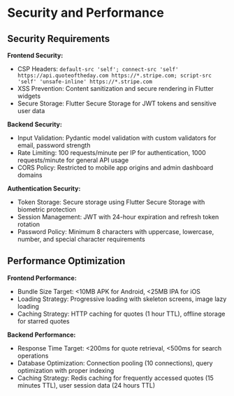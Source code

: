 # Security and Performance

## Security Requirements

**Frontend Security:**
- CSP Headers: `default-src 'self'; connect-src 'self' https://api.quoteoftheday.com https://*.stripe.com; script-src 'self' 'unsafe-inline' https://*.stripe.com`
- XSS Prevention: Content sanitization and secure rendering in Flutter widgets
- Secure Storage: Flutter Secure Storage for JWT tokens and sensitive user data

**Backend Security:**
- Input Validation: Pydantic model validation with custom validators for email, password strength
- Rate Limiting: 100 requests/minute per IP for authentication, 1000 requests/minute for general API usage
- CORS Policy: Restricted to mobile app origins and admin dashboard domains

**Authentication Security:**
- Token Storage: Secure storage using Flutter Secure Storage with biometric protection
- Session Management: JWT with 24-hour expiration and refresh token rotation
- Password Policy: Minimum 8 characters with uppercase, lowercase, number, and special character requirements

## Performance Optimization

**Frontend Performance:**
- Bundle Size Target: <10MB APK for Android, <25MB IPA for iOS
- Loading Strategy: Progressive loading with skeleton screens, image lazy loading
- Caching Strategy: HTTP caching for quotes (1 hour TTL), offline storage for starred quotes

**Backend Performance:**
- Response Time Target: <200ms for quote retrieval, <500ms for search operations
- Database Optimization: Connection pooling (10 connections), query optimization with proper indexing
- Caching Strategy: Redis caching for frequently accessed quotes (15 minutes TTL), user session data (24 hours TTL)
